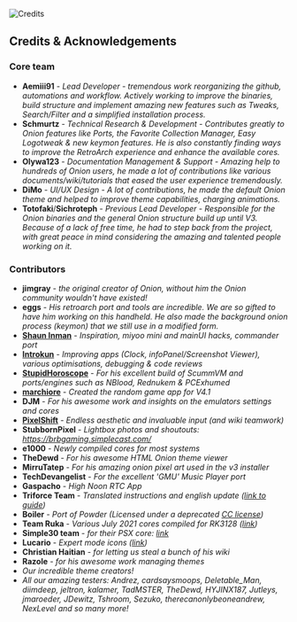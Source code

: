 ![Credits](https://user-images.githubusercontent.com/98862735/179129117-5343b6d6-f4c7-4ae2-8ceb-a93aae65a90f.png)

## Credits & Acknowledgements

### Core team

- **Aemiii91** - *Lead Developer - tremendous work reorganizing the github, automations and workflow. Actively working to improve the binaries, build structure and implement amazing new features such as Tweaks, Search/Filter and a simplified installation process.*
- **Schmurtz** - *Technical Research & Development - Contributes greatly to Onion features like Ports, the Favorite Collection Manager, Easy Logotweak & new keymon features. He is also constantly finding ways to improve the RetroArch experience and enhance the available cores.*
- **Olywa123** - *Documentation Management & Support - Amazing help to hundreds of Onion users, he made a lot of contributions like various documents/wiki/tutorials that eased the user experience tremendously.*
- **DiMo** - *UI/UX Design - A lot of contributions, he made the default Onion theme and helped to improve theme capabilities, charging animations.*
- **Totofaki**/**Sichroteph** - *Previous Lead Developer - Responsible for the Onion binaries and the general Onion structure build up until V3. Because of a lack of free time, he had to step back from the project, with great peace in mind considering the amazing and talented people working on it.*

### Contributors
- **jimgray** - *the original creator of Onion, without him the Onion community wouldn't have existed!*
- **eggs** - *His retroarch port and tools are incredible. We are so gifted to have him working on this handheld. He also made the background onion process (keymon) that we still use in a modified form.*
- **[Shaun Inman](http://shauninman.com/)** - *Inspiration, miyoo mini and mainUI hacks, commander port*
- **[Introkun](https://github.com/introkun)** - *Improving apps (Clock, infoPanel/Screenshot Viewer), various optimisations, debugging & code reviews*
- **[StupidHoroscope](https://github.com/StupidHoroscope)** - *For his excellent build of ScummVM and ports/engines such as NBlood, Rednukem & PCExhumed*
- **[marchiore](https://github.com/marchiore)** - *Created the random game app for V4.1*
- **DJM** - *For his awesome work and insights on the emulators settings and cores*
- **[PixelShift](https://discord.com/users/725161245048832003)** - *Endless aesthetic and invaluable input (and wiki teamwork)*
- **StubbornPixel** - *Lightbox photos and shoutouts: https://brbgaming.simplecast.com/*
- **e1000** - *Newly compiled cores for most systems*
- **TheDewd** - *For his awesome HTML Onion theme viewer*
- **MirruTatep** - *For his amazing onion pixel art used in the v3 installer*
- **TechDevangelist** - *For the excellent 'GMU' Music Player port*
- **Gaspacho** - *High Noon RTC App*
- **Triforce Team** - *Translated instructions and english update ([link to guide](https://github.com/TriForceX/MiyooCFW/wiki/Miyoo-Mini#firmware-update-guide))*
- **Boiler** - *Port of Powder (Licensed under a deprecated [CC license](https://creativecommons.org/licenses/sampling+/1.0/))*
- **Team Ruka** - *Various July 2021 cores compiled for RK3128 ([link](https://github.com/Ruka-CFW/rk3128-cfw))*
- **Simple30 team** - *for their PSX core: [link](https://retrogamecorps.com/2021/02/13/introducing-simple30-an-optimized-pocketgo-s30-firmware/#BIOS)*
- **Lucario** - *Expert mode icons ([link](https://github.com/DogWav3/Lucario_libretro_Miyoo_icons))*
- **Christian Haitian** - *for letting us steal a bunch of his wiki*
- **Razole** - *for his awesome work managing themes*
- *Our incredible theme creators!*
- *All our amazing testers: Andrez, cardsaysmoops, Deletable_Man, diimdeep, jeltron, kalamer, TadMSTER, TheDewd, HYJINX187, Jutleys, jmaroeder, JDewitz, Tshroom, Sezuko, therecanonlybeoneandrew, NexLevel and so many more!*
